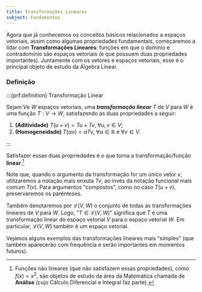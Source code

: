 ```yaml
---
title: Transformações Lineares
subject: Fundamentos
---
```


Agora que já conhecemos os conceitos básicos relacionados a espaços vetoriais, assim como algumas propriedades fundamentais, começaremos a lidar com **Transformações Lineares**: funções em que o domínio e contradomínio são espaços vetoriais (e que possuem duas propriedades importantes). Juntamente com os vetores e espaços vetoriais, esse é o principal objeto de estudo da Álgebra Linear.

### Definição

:::{prf:definition} Transformação Linear

Sejam $V$e $W$ espaços vetoriais, uma ***transformação linear*** $T$ de $V$ para $W$ é uma função $T:V\to W$, satisfazendo as duas propriedades a seguir:

1. **(Aditividade)** $T(u+v)=Tu+Tv, \;\forall u,v \in V$;
2. **(Homogeneidade)** $T(\alpha v)=\alpha Tv,\;\forall\alpha \in \mathbb{R}$ e $\forall v \in V$.

:::

Satisfazer essas duas propriedades é o que torna a transformação/função **linear**.[^1] 

Note que, quando o argumento da transformação for um único vetor $v$, utilizaremos a notação mais enxuta $Tv$, ao invés da notação funcional mais comum $T(v)$. Para argumentos "compostos", como no caso $T(u+v)$, preservaremos os parênteses.

[^1]: Funções não lineares (que não satisfazem essas propriedades), como $f(x)=x^{2}$, são objetos de estudo da área da Matemática chamada de **Análise** (cujo Cálculo Diferencial e Integral faz parte).

Também denotaremos por $\mathcal{L}(V,W)$ o conjunto de todas as transformações lineares de $V$ para $W$. Logo, "$T\in \mathcal{L}(V,W)$" significa que $T$ é uma transformação linear do espaço vetorial $V$ para o espaço vetorial $W$. Em particular, $\mathcal{L}(V,W)$ também é um espaço vetorial.

Vejamos alguns exemplos das transformações lineares mais "simples" (que também aparecerão com frequência e serão importantes em momentos futuros).
